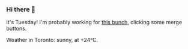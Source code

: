 ### Hi there :wave:

It's Tuesday! I'm probably working for [this bunch](https://github.com/kohofinancial), clicking some merge buttons.

Weather in Toronto: sunny, at +24°C.
